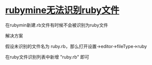 # [rubymine无法识别ruby文件](/2019/11_2/rubymine_not_recognize_rb.md)

在rubymin新建.rb文件有时候不会被识别为ruby文件

<i class="fa fa-hashtag"></i>
解决方案

假设未识别的文件名为 ruby.rb，那么打开设置->editor->fileType->ruby

在ruby文件识别列表中新增 "ruby.rb" 即可

